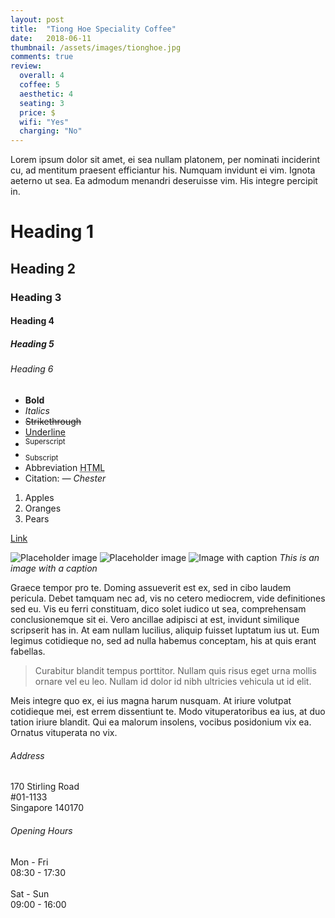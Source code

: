 ```yaml
---
layout: post
title:  "Tiong Hoe Speciality Coffee"
date:   2018-06-11
thumbnail: /assets/images/tionghoe.jpg
comments: true
review:
  overall: 4
  coffee: 5
  aesthetic: 4
  seating: 3
  price: $
  wifi: "Yes"
  charging: "No"
---
```

Lorem ipsum dolor sit amet, ei sea nullam platonem, per nominati inciderint cu<!--more-->, ad mentitum praesent efficiantur his. Numquam invidunt ei vim. Ignota aeterno ut sea. Ea admodum menandri deseruisse vim. His integre percipit in.

# Heading 1
## Heading 2
### Heading 3
#### Heading 4
##### Heading 5
###### Heading 6


- **Bold**
- _Italics_
- ~~Strikethrough~~
- <ins>Underline</ins>
- <sup>Superscript</sup>
- <sub>Subscript</sub>
- Abbreviation <abbr title="HyperText Markup Language">HTML</abbr>
- Citation: <cite>&mdash; Chester</cite>

1. Apples
2. Oranges
3. Pears

[Link](https://google.com)

![Placeholder image](https://placehold.it/600x400 "Placeholder image")
![Placeholder image](https://placehold.it/600x400 "Placeholder image")
![Image with caption](https://placehold.it/400x200 "Image with caption")
_This is an image with a caption_

Graece tempor pro te. Doming assueverit est ex, sed in cibo laudem pericula. Debet tamquam nec ad, vis no cetero mediocrem, vide definitiones sed eu. Vis eu ferri constituam, dico solet iudico ut sea, comprehensam conclusionemque sit ei. Vero ancillae adipisci at est, invidunt similique scripserit has in. At eam nullam lucilius, aliquip fuisset luptatum ius ut. Eum legimus cotidieque no, sed ad nulla habemus conceptam, his at quis erant fabellas.

> Curabitur blandit tempus porttitor. Nullam quis risus eget urna mollis ornare vel eu leo. Nullam id dolor id nibh ultricies vehicula ut id elit.

Meis integre quo ex, ei ius magna harum nusquam. At iriure volutpat cotidieque mei, est errem dissentiunt te. Modo vituperatoribus ea ius, at duo tation iriure blandit. Qui ea malorum insolens, vocibus posidonium vix ea. Ornatus vituperata no vix.

<div class="info">
  <div class="info__address">
    <h6>Address</h6>
    <p>
      170 Stirling Road
      <br>
      #01-1133
      <br>
      Singapore 140170
    </p>
  </div>
  <div class="info__opening">
    <h6>Opening Hours</h6>
    <p>
      Mon - Fri
      <br>
      08:30 - 17:30
      <br><br>
      Sat - Sun
      <br>
      09:00 - 16:00
    </p>
  </div>
</div>
